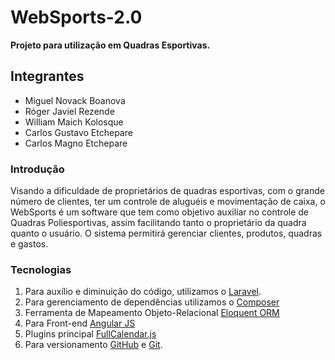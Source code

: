 # WebSports-2.0  
**Projeto para utilização em Quadras Esportivas.**  

## Integrantes  
* Miguel Novack Boanova 
* Róger Javiel Rezende 
* William Maich Kolosque
* Carlos Gustavo Etchepare
* Carlos Magno Etchepare  

### Introdução  
Visando a dificuldade de proprietários de quadras esportivas, com o grande número de clientes, ter um controle de aluguéis e movimentação de caixa, o WebSports é um software que tem como objetivo auxiliar no controle de Quadras Poliesportivas, assim facilitando tanto o proprietário da quadra quanto o usuário. O sistema permitirá gerenciar clientes, produtos, quadras e gastos.  

### Tecnologias  
1. Para auxílio e diminuição do código, utilizamos o [Laravel](https://laravel.com/).  
1. Para gerenciamento de dependências utilizamos o [Composer](https://getcomposer.org/)  
1. Ferramenta de Mapeamento Objeto-Relacional  [Eloquent ORM](https://laravel.com/docs/5.0/eloquent)  
1. Para Front-end [Angular JS](https://angularjs.org/)
1. Plugins principal [FullCalendar.js](https://fullcalendar.io/)
1. Para versionamento [GitHub](https://github.com/) e [Git](https://git-scm.com/).
